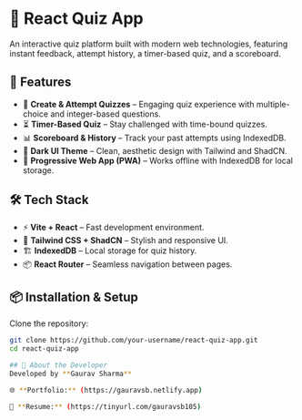 # 🧠 React Quiz App  

An interactive quiz platform built with modern web technologies, featuring instant feedback, attempt history, a timer-based quiz, and a scoreboard.  

## 🚀 Features  
- 📝 **Create & Attempt Quizzes** – Engaging quiz experience with multiple-choice and integer-based questions.  
- ⏳ **Timer-Based Quiz** – Stay challenged with time-bound quizzes.  
- 📊 **Scoreboard & History** – Track your past attempts using IndexedDB.  
- 🎨 **Dark UI Theme** – Clean, aesthetic design with Tailwind and ShadCN.  
- 📡 **Progressive Web App (PWA)** – Works offline with IndexedDB for local storage.  

## 🛠️ Tech Stack  
- ⚡ **Vite + React** – Fast development environment.  
- 🎨 **Tailwind CSS + ShadCN** – Stylish and responsive UI.  
- 🏗️ **IndexedDB** – Local storage for quiz history.  
- 📦 **React Router** – Seamless navigation between pages.  

## 📦 Installation & Setup  

Clone the repository:  
```sh
git clone https://github.com/your-username/react-quiz-app.git
cd react-quiz-app

## 📌 About the Developer  
Developed by **Gaurav Sharma**  

🌐 **Portfolio:** (https://gauravsb.netlify.app)  

📄 **Resume:** (https://tinyurl.com/gauravsb105)


